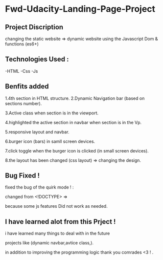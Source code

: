 
# Fwd-Udacity-Landing-Page-Project

## Project Discription 

changing the static website => dynamic website 
using the Javascript Dom & functions (es6+)

## Technologies Used :
 -HTML
 -Css
 -Js

## Benfits added 
1.4th section in HTML structure.
2.Dynamic Navigation bar (based on sections number).  

3.Active class when section is in the viewport.  

4.highlighted the active section in navbar when section is in the Vp.  

5.responsive layout and navbar.  

6.burger icon (bars) in samll screen devices.  

7.click toggle when the burger icon is clicked (in small screen devices).  

8.the layout has been changed (css layout) => changing the design.  


## Bug Fixed !

fixed the bug of the quirk mode ! :  

changed from <!DOCTYPE> => <!DOCTYPE html>

because some js features Did not work as needed.  


## I  have learned alot from this Prject !  

i have learned many things to deal with in the future   

projects like (dynamic navbar,avtice class,). 

in addition to improving the programming logic thank you comrades <3 ! .  
